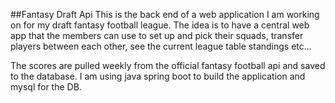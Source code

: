 ##Fantasy Draft Api
This is the back end of a web application I am working on for my draft fantasy football league.
The idea is to have a central web app that the members can use to set up and pick their squads,
transfer players between each other, see the current league table standings etc...

The scores are pulled weekly from the official fantasy football api and saved to the database.
I am using java spring boot to build the application and mysql for the DB.
